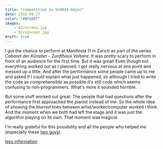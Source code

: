 ```yaml
---
title: "composition in U+0044 major"
date: 2016-08-27
color: "#BFEDEF"
images: 
    - 02/screen.jpg
    - 02/concept.jpg
draft: true
---
```


I got the chance to perform at Manifesta 11 in Zurich as part of the series *Cabaret der Künstler - Zunfthaus Voltaire*. It was pretty scary to perform in front of an audience for the first time. But it was great! Even though not everything worked out as I planned. I got really nervous at one point and messed up a little. And after the performance some people came up to me and asked if I could explain what just happened, so although I tried to write the code as comprehensible as possible it's still code which seems confusing to non-programmers. What's more it sounded horrible. 

But some stuff worked out great: The people that had questions after the performance first approached the pianist instead of me. So the whole idea of showing the blurred lines between artist/worker/computer worked I think. And the moment when we both  had left the stage and it was just the algorithm playing on its own. That moment was magical.

I'm really grateful for this possibility and all the people who helped me (especially these [two guys](https://www.facebook.com/hiWeAreTheEs/)).  

[less information](http://m11.manifesta.org/en/artist/lars-fabian-tuchel)